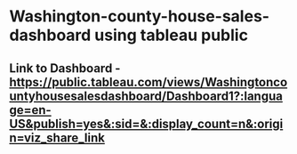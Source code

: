 # Washington-county-house-sales-dashboard using tableau public
## Link to Dashboard - https://public.tableau.com/views/Washingtoncountyhousesalesdashboard/Dashboard1?:language=en-US&publish=yes&:sid=&:display_count=n&:origin=viz_share_link
